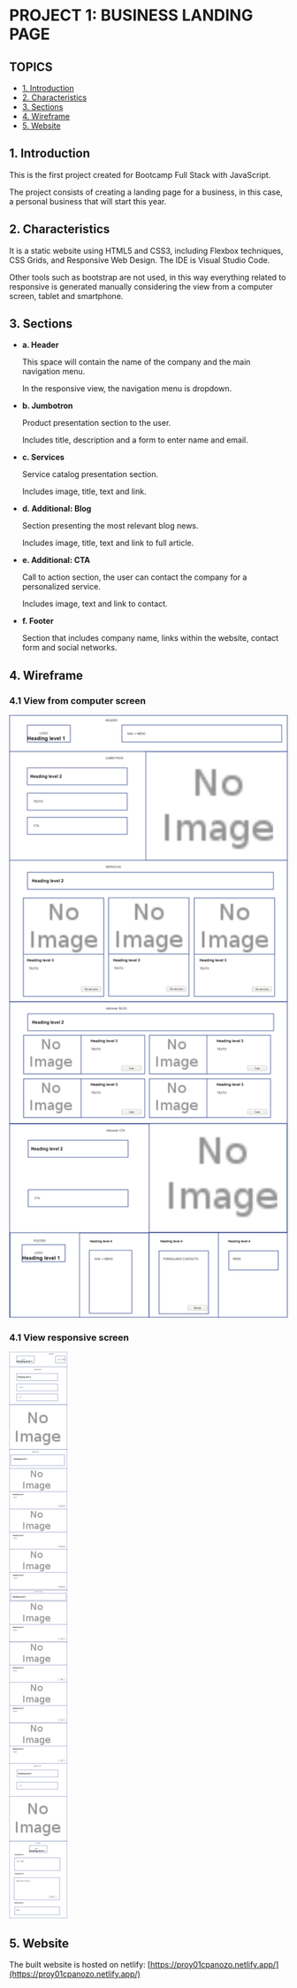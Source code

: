 # PROJECT 1: BUSINESS LANDING PAGE
## TOPICS
* [1. Introduction](#1-Introduction)
* [2. Characteristics](#2-Characteristics)
* [3. Sections](#3-Sections)
* [4. Wireframe](#4-Wireframe)
* [5. Website](#5-Website)


## 1. Introduction

This is the first project created for Bootcamp Full Stack with JavaScript.

The project consists of creating a landing page for a business, in this case, a personal business that will start this year.

## 2. Characteristics
It is a static website using HTML5 and CSS3, including Flexbox techniques, CSS Grids, and Responsive Web Design. The IDE is Visual Studio Code.

Other tools such as bootstrap are not used, in this way everything related to responsive is generated manually considering the view from a computer screen, tablet and smartphone.

## 3. Sections

- **a. Header**
    
    This space will contain the name of the company and the main navigation menu.
    
    In the responsive view, the navigation menu is dropdown.
    
 - **b. Jumbotron**
    
    Product presentation section to the user.
    
    Includes title, description and a form to enter name and email.
    
- **c. Services**

    Service catalog presentation section.
    
    Includes image, title, text and link.
    
- **d. Additional: Blog**
    
    Section presenting the most relevant blog news.

    Includes image, title, text and link to full article.
    
- **e. Additional: CTA**    
    
    Call to action section, the user can contact the company for a personalized service.

    Includes image, text and link to contact.

- **f. Footer**

    Section that includes company name, links within the website, contact form and social networks.

## 4. Wireframe

### 4.1 View from computer screen

<img src="./assets/images/wireframe/index.png" width="800">

### 4.1 View responsive screen

<img src="./assets/images/wireframe/index_responsive.png">

## 5. Website

The built website is hosted on netlify: [https://proy01cpanozo.netlify.app/](https://proy01cpanozo.netlify.app/)
